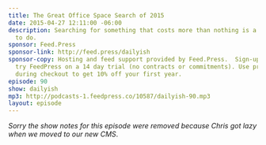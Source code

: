 ```yaml
---
title: The Great Office Space Search of 2015
date: 2015-04-27 12:11:00 -06:00
description: Searching for something that costs more than nothing is a hard thing
  to do.
sponsor: Feed.Press
sponsor-link: http://feed.press/dailyish
sponsor-copy: Hosting and feed support provided by Feed.Press.  Sign-up today and
  try FeedPress on a 14 day trial (no contracts or commitments). Use promo code "dailyish"
  during checkout to get 10% off your first year.
episode: 90
show: dailyish
mp3: http://podcasts-1.feedpress.co/10587/dailyish-90.mp3
layout: episode
---
```


<em>Sorry the show notes for this episode were removed because Chris got lazy when we moved to our new CMS</em>.
